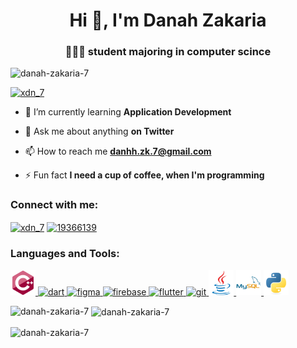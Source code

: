 <h1 align="center">Hi 👋, I'm Danah Zakaria</h1>
<h3 align="center">👩🏻‍💻 student majoring in computer scince</h3>

<p align="left"> <img src="https://komarev.com/ghpvc/?username=danah-zakaria-7&label=Profile%20views&color=0e75b6&style=flat" alt="danah-zakaria-7" /> </p>

<p align="left"> <a href="https://twitter.com/xdn_7" target="blank"><img src="https://img.shields.io/twitter/follow/xdn_7?logo=twitter&style=for-the-badge" alt="xdn_7" /></a> </p>

- 🌱 I’m currently learning **Application Development**

- 💬 Ask me about anything **on Twitter**

- 📫 How to reach me **danhh.zk.7@gmail.com**

- ⚡ Fun fact **I need a cup of coffee, when I'm programming**

<h3 align="left">Connect with me:</h3>
<p align="left">
<a href="https://twitter.com/xdn_7" target="blank"><img align="center" src="https://raw.githubusercontent.com/rahuldkjain/github-profile-readme-generator/master/src/images/icons/Social/twitter.svg" alt="xdn_7" height="30" width="40" /></a>
<a href="https://stackoverflow.com/users/19366139" target="blank"><img align="center" src="https://raw.githubusercontent.com/rahuldkjain/github-profile-readme-generator/master/src/images/icons/Social/stack-overflow.svg" alt="19366139" height="30" width="40" /></a>
</p>

<h3 align="left">Languages and Tools:</h3>
<p align="left"> <a href="https://www.w3schools.com/cpp/" target="_blank" rel="noreferrer"> <img src="https://raw.githubusercontent.com/devicons/devicon/master/icons/cplusplus/cplusplus-original.svg" alt="cplusplus" width="40" height="40"/> </a> <a href="https://dart.dev" target="_blank" rel="noreferrer"> <img src="https://www.vectorlogo.zone/logos/dartlang/dartlang-icon.svg" alt="dart" width="40" height="40"/> </a> <a href="https://www.figma.com/" target="_blank" rel="noreferrer"> <img src="https://www.vectorlogo.zone/logos/figma/figma-icon.svg" alt="figma" width="40" height="40"/> </a> <a href="https://firebase.google.com/" target="_blank" rel="noreferrer"> <img src="https://www.vectorlogo.zone/logos/firebase/firebase-icon.svg" alt="firebase" width="40" height="40"/> </a> <a href="https://flutter.dev" target="_blank" rel="noreferrer"> <img src="https://www.vectorlogo.zone/logos/flutterio/flutterio-icon.svg" alt="flutter" width="40" height="40"/> </a> <a href="https://git-scm.com/" target="_blank" rel="noreferrer"> <img src="https://www.vectorlogo.zone/logos/git-scm/git-scm-icon.svg" alt="git" width="40" height="40"/> </a> <a href="https://www.java.com" target="_blank" rel="noreferrer"> <img src="https://raw.githubusercontent.com/devicons/devicon/master/icons/java/java-original.svg" alt="java" width="40" height="40"/> </a> <a href="https://www.mysql.com/" target="_blank" rel="noreferrer"> <img src="https://raw.githubusercontent.com/devicons/devicon/master/icons/mysql/mysql-original-wordmark.svg" alt="mysql" width="40" height="40"/> </a> <a href="https://www.python.org" target="_blank" rel="noreferrer"> <img src="https://raw.githubusercontent.com/devicons/devicon/master/icons/python/python-original.svg" alt="python" width="40" height="40"/> </a> </p>

<p><img align="left" src="https://github-readme-stats.vercel.app/api/top-langs?username=danah-zakaria-7&show_icons=true&locale=en&layout=compact" alt="danah-zakaria-7" /></p>

<p>&nbsp;<img align="center" src="https://github-readme-stats.vercel.app/api?username=danah-zakaria-7&show_icons=true&locale=en" alt="danah-zakaria-7" /></p>

<p><img align="center" src="https://github-readme-streak-stats.herokuapp.com/?user=danah-zakaria-7&" alt="danah-zakaria-7" /></p>



